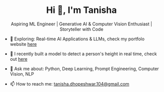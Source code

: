 <h1 align="center">Hi 👋, I'm Tanisha</h1>
<p align="center">
  Aspiring ML Engineer | Generative AI & Computer Vision Enthusiast | Storyteller with Code
</p>

- 🔭 Exploring: Real-time AI Applications & LLMs, check my portfolo website [here](https://portfolio-tanisha-dhopeshwar.streamlit.app/)

- 🌱 I recently built a model to detect a person's height in real time, check out [here](https://github.com/tdhopeshwar/Height-Detection)

- 💬 Ask me about: Python, Deep Learning, Prompt Engineering, Computer Vision, NLP
  
- 📫 How to reach me: tanisha.dhopeshwar.104@gmail.com
<!--
**tdhopeshwar/tdhopeshwar** is a ✨ _special_ ✨ repository because its `README.md` (this file) appears on your GitHub profile.

Here are some ideas to get you started:

<h1 align="center">Hi 👋, I'm Tanisha</h1>
<p align="center">
  Aspiring ML Engineer | Generative AI & Computer Vision Enthusiast | Storyteller with Code
</p>


- 🔭 I’m currently working on ...
- 🌱 I’m currently learning ...
- 👯 I’m looking to collaborate on ...
- 🤔 I’m looking for help with ...
- 💬 Ask me about ...
- 📫 How to reach me: ...
- 😄 Pronouns: ...
- ⚡ Fun fact: ...
-->
